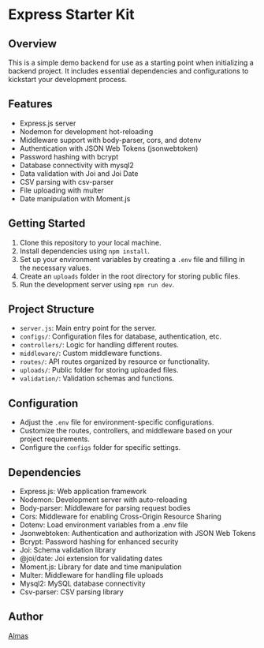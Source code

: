 # Express Starter Kit

## Overview
This is a simple demo backend for use as a starting point when initializing a backend project. It includes essential dependencies and configurations to kickstart your development process.

## Features
- Express.js server
- Nodemon for development hot-reloading
- Middleware support with body-parser, cors, and dotenv
- Authentication with JSON Web Tokens (jsonwebtoken)
- Password hashing with bcrypt
- Database connectivity with mysql2
- Data validation with Joi and Joi Date
- CSV parsing with csv-parser
- File uploading with multer
- Date manipulation with Moment.js

## Getting Started
1. Clone this repository to your local machine.
2. Install dependencies using `npm install`.
3. Set up your environment variables by creating a `.env` file and filling in the necessary values.
4. Create an `uploads` folder in the root directory for storing public files.
5. Run the development server using `npm run dev`.

## Project Structure
- `server.js`: Main entry point for the server.
- `configs/`: Configuration files for database, authentication, etc.
- `controllers/`: Logic for handling different routes.
- `middleware/`: Custom middleware functions.
- `routes/`: API routes organized by resource or functionality.
- `uploads/`: Public folder for storing uploaded files.
- `validation/`: Validation schemas and functions.

## Configuration
- Adjust the `.env` file for environment-specific configurations.
- Customize the routes, controllers, and middleware based on your project requirements.
- Configure the `configs` folder for specific settings.

## Dependencies
- Express.js: Web application framework
- Nodemon: Development server with auto-reloading
- Body-parser: Middleware for parsing request bodies
- Cors: Middleware for enabling Cross-Origin Resource Sharing
- Dotenv: Load environment variables from a .env file
- Jsonwebtoken: Authentication and authorization with JSON Web Tokens
- Bcrypt: Password hashing for enhanced security
- Joi: Schema validation library
- @joi/date: Joi extension for validating dates
- Moment.js: Library for date and time manipulation
- Multer: Middleware for handling file uploads
- Mysql2: MySQL database connectivity
- Csv-parser: CSV parsing library

## Author
[Almas](https://www.linkedin.com/in/khalmas38/)
